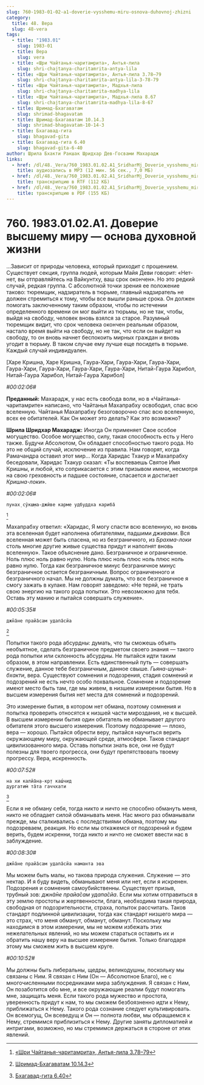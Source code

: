 ```yaml
---
slug: 760-1983-01-02-a1-doverie-vysshemu-miru-osnova-duhovnoj-zhizni
category:
  title: 48. Вера
  slug: 48-vera
tags:
  - title: "1983.01"
    slug: 1983-01
  - title: Вера
    slug: vera
  - title: «Шри Чайтанья-чаритамрита», Антья-лила
    slug: shri-chajtanya-charitamrita-antya-lila
  - title: «Шри Чайтанья-чаритамрита», Антья-лила 3.78–79
    slug: shri-chajtanya-charitamrita-antya-lila-3-78-79
  - title: «Шри Чайтанья-чаритамрита», Мадхья-лила
    slug: shri-chajtanya-charitamrita-madhya-lila
  - title: «Шри Чайтанья-чаритамрита», Мадхья-лила 8.67
    slug: shri-chajtanya-charitamrita-madhya-lila-8-67
  - title: Шримад-Бхагаватам
    slug: shrimad-bhagavatam
  - title: Шримад-Бхагаватам 10.14.3
    slug: shrimad-bhagavatam-10-14-3
  - title: Бхагавад-гита
    slug: bhagavad-gita
  - title: Бхагавад-гита 6.40
    slug: bhagavad-gita-6-40
author: Шрила Бхакти Ракшак Шридхар Дев-Госвами Махарадж
links:
  - href: /dl/48._Vera/760_1983.01.02.A1_SridharMj_Doverie_vysshemu_miru-osnova_duhovnoy_jizni.mp3
    title: аудиозапись в MP3 (12 мин. 56 сек., 7,0 МБ)
  - href: /dl/48._Vera/760_1983.01.02.A1_SridharMj_Doverie_vysshemu_miru-osnova_duhovnoy_jizni.rtf
    title: транскрипцию в RTF (112 КБ)
  - href: /dl/48._Vera/760_1983.01.02.A1_SridharMj_Doverie_vysshemu_miru-osnova_duhovnoy_jizni.pdf
    title: транскрипцию в PDF (155 КБ)
---
```


# 760. 1983.01.02.A1. Доверие высшему миру  — основа духовной жизни

…Зависит от природы человека, который приходит с прошением. Существует секция, группа людей, которым Майя Деви говорит: «Нет-нет, вы отправляйтесь на Вайкунтху, ваш срок окончен». Но это редкий случай, редкая группа. С абсолютной точки зрения ее положение таково: тюремщик, надзиратель в тюрьме, главный надзиратель не должен стремиться к тому, чтобы все вышли раньше срока. Он должен помогать заключенному таким образом, чтобы по истечении определенного времени он мог выйти из тюрьмы, но не так, чтобы, выйдя на свободу, человек вновь взялся за старое. Разумный тюремщик видит, что срок человека окончен реальным образом, настало время выйти на свободу, но не так, что если он выйдет на свободу, то он вновь начнет беспокоить мирных граждан и вновь угодит в тюрьму. В таком случае ему лучше еще посидеть в тюрьме. Каждый случай индивидуален.

[Харе Кришна, Харе Кришна, Гаура-Хари, Гаура-Хари, Гаура-Хари, Гаура-Хари, Гаура-Хари, Гаура-Хари, Гаура-Хари, Нитай-Гаура Харибол, Нитай-Гаура Харибол, Нитай-Гаура Харибол]

*#00:02:06#*

**Преданный:** Махарадж, у нас есть свобода воли, но в «Чайтанья-чаритамрите» написано, что Чайтанья Махапрабху освободил, спас всю вселенную. Чайтанья Махапрабху безоговорочно спас всю вселенную, всех ее обитателей. Как Он может это делать? Как это возможно?

**Шрила Шридхар Махарадж:** Иногда Он применяет Свое особое могущество. Особое могущество, силу, такая способность есть у Него также. Будучи Абсолютом, Он обладает способностью такого рода. Но это не общий случай, исключение из правила. Нам говорят, когда Рамачандра оставил этот мир… Когда Харидас Тхакур и Махапрабху беседовали, Харидас Тхакур сказал: «Ты воспеваешь Святое Имя Кришны, и любой, кто соприкасается с этим призывом имени, несмотря на свою греховность и падшее состояние, спасается и достигает *Кришна-локи*».

*#00:02:06#*

    пунах̣ сӯкш̣ма-джӣве карме удбуддха кариба̄
[^_ftn1]

Махапрабху ответил: «Харидас, Я могу спасти всю вселенную, но вновь эта вселенная будет наполнена обитателями, падшими *дживами*. Вся вселенная может быть спасена, но из безграничного, из *Брахма-локи* столь многие другие живые существа придут и наполнят вновь вселенную». Такое объяснение дано. Безграничное и ограниченное. Ноль плюс ноль равно нулю. Ноль плюс ноль плюс ноль плюс ноль равно нулю. Тогда как безграничное минус безграничное минус безграничное остается безграничным. Вопрос ограниченного и безграничного начал. Мы не должны думать, что все безграничное я смогу зажать в кулаке. Нам говорят заведомо: «Не теряй, не трать свою энергию на такого рода попытки. Это невозможно для тебя. Оставь эту манию и пытайся совершать служение».

*#00:05:35#*

    джн̃а̄не прайа̄сам удапа̄сйа
[^_ftn2]

Попытки такого рода абсурдны: думать, что ты сможешь объять необъятное, сделать безграничное предметом своего знания — такого рода попытки или склонность абсурдны. Не пытайся идти таким образом, в этом направлении. Есть единственный путь — совершать служение, данное тебе безграничным, данное свыше. *Гьяна-шунья-бхакти*, вера. Существуют сомнения и подозрения, стадия сомнений и подозрений не есть нечто особо похвальное. Сомнение и подозрение имеют место быть там, где мы живем, в низшем измерении бытия. Но в высшем измерения бытия нет места для сомнений и подозрений.

Это измерение бытия, в котором нет обмана, поэтому сомнения и попытка проверить относятся к низшей части мироздания, не к высшей. В высшем измерении бытия один обитатель не обманывает другого обитателя этого высшего измерения. Поэтому подозрение — плохо, вера — хорошо. Пытайся обрести веру, пытайся научиться верить окружающему миру, окружающей среде, атмосфере. Таков стандарт цивилизованного мира. Оставь попытки знать все, они не будут полезны для твоего прогресса, они будут препятствовать твоему прогрессу. Вера, искренность.

*#00:07:52#*

    на хи калйа̄н̣а-кр̣т каш́чид
    дургатим̇ та̄та гаччхати
[^_ftn3]

Если я не обману себя, тогда никто и ничто не способно обмануть меня, никто не обладает силой обманывать меня. Нас много раз обманывали прежде, мы сталкивались с последствиями обмана, поэтому мы подозреваем, реакция. Но если мы откажемся от подозрений и будем верить, будем искренни, тогда никто и ничто не сможет ввести нас в заблуждение.

*#00:08:30#*

    джн̃а̄не прайа̄сам удапа̄сйа наманта эва

Мы можем быть малы, но такова природа служения. Служение — это нектар. И я буду видеть, обманывают меня или нет, если я искренен. Подозрения и сомнения самоубийственны. Существует призыв, трубный зов: *джн̃а̄не прайа̄сам удапа̄сйа*. Если мы хотим отправиться в эту землю простоты и жертвенности, блага, необходима такая природа, свободная от подозрительности, страха, попыток рассчитать. Таков стандарт подлинной цивилизации, тогда как стандарт низшего мира — это страх, что меня обманут, обманут, обманут. Поскольку мы находимся в этом измерении, мы не можем избежать этих нежелательных явлений, но мы можем стараться оставить их и обратить нашу веру на высшее измерение бытия. Только благодаря этому мы сможем жить в высшем круге.

*#00:10:52#*

Мы должны быть либеральны, щедры, великодушны, поскольку мы связаны с Ним. Я связан с Ним (Он — Абсолютное Благо), не с многочисленными посредниками мира заблуждения. Я связан с Ним, Он позаботится обо мне, и все окружающие реалии будут помогать мне, защищать меня. Если такого рода мужество и простота, уверенность придут к нам, то мы сможем безбоязненно идти к Нему, приближаться к Нему. Такого рода сознание следует культивировать. Он всемогущ, Он всеведущ и Он — полнота любви, мы обращаемся к Нему, стремимся приблизиться к Нему. Другие заняты дипломатией и интригами, возможно, но мы стремимся держаться в стороне от этих явлений.



[^_ftn1]: [«Шри Чайтанья-чаритамрита», Антья-лила 3.78–79](../notes/shri-chajtanya-charitamrita-antya-lila/shri-chajtanya-charitamrita-antya-lila-3-78-79.md)

[^_ftn2]: [Шримад-Бхагаватам 10.14.3](../notes/shrimad-bhagavatam/shrimad-bhagavatam-10-14-3.md)

[^_ftn3]: [Бхагавад-гита 6.40](../notes/bhagavad-gita/bhagavad-gita-6-40.md)

